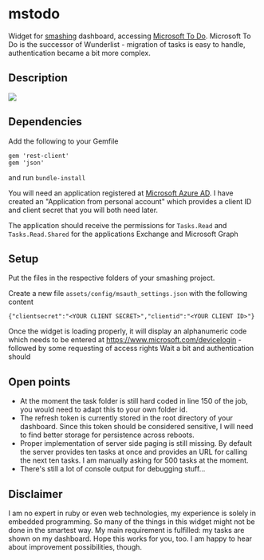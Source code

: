 # mstodo
Widget for [smashing](https://github.com/Smashing/smashing) dashboard, accessing [Microsoft To Do](https://to-do.microsoft.com/).
Microsoft To Do is the successor of Wunderlist - migration of tasks is easy to handle, authentication became a bit more complex.

## Description
![](https://user-images.githubusercontent.com/61623490/75611344-076bbd00-5b1a-11ea-8d8c-cb47341f759c.png)
## Dependencies

Add the following to your Gemfile

    gem 'rest-client'
    gem 'json'

and run `bundle-install`

You will need an application registered at [Microsoft Azure AD](https://portal.azure.com/#blade/Microsoft_AAD_IAM/ActiveDirectoryMenuBlade/RegisteredApps).
I have created an "Application from personal account" which provides a client ID and client secret that you will both need later.

The application should receive the permissions for `Tasks.Read` and `Tasks.Read.Shared` for the applications Exchange and Microsoft Graph

## Setup

Put the files in the respective folders of your smashing project.

Create a new file `assets/config/msauth_settings.json` with the following content

    {"clientsecret":"<YOUR CLIENT SECRET>","clientid":"<YOUR CLIENT ID>"}
    
Once the widget is loading properly, it will display an alphanumeric code which needs to be entered at https://www.microsoft.com/devicelogin - followed by some requesting of access rights
Wait a bit and authentication should

## Open points

- At the moment the task folder is still hard coded in line 150 of the job, you would need to adapt this to your own folder id.
- The refresh token is currently stored in the root directory of your dashboard. Since this token should be considered sensitive, I will need to find better storage for persistence across reboots.
- Proper implementation of server side paging is still missing. By default the server provides ten tasks at once and provides an URL for calling the next ten tasks. I am manually asking for 500 tasks at the moment.
- There's still a lot of console output for debugging stuff...

## Disclaimer

I am no expert in ruby or even web technologies, my experience is solely in embedded programming. So many of the things in this widget might not be done in the smartest way. My main requirement is fulfilled: my tasks are shown on my dashboard. Hope this works for you, too. I am happy to hear about improvement possibilities, though.

